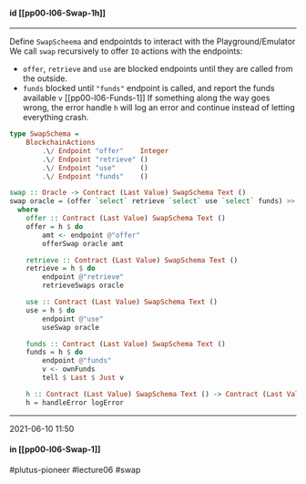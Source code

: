 #### id [[pp00-l06-Swap-1h]]
---

Define `SwapScheema` and endpointds to interact with the Playground/Emulator 
We call `swap` recursively to offer `IO` actions with the endpoints:
-   `offer`, `retrieve` and `use` are blocked endpoints until they are called from the outside.
-   `funds` blocked until `"funds"` endpoint is called, and report the funds available `v` [[pp00-l06-Funds-1]]
If something along the way goes wrong, the error handle `h` will log an error and continue instead of letting everything crash. 

```haskell
type SwapSchema =
    BlockchainActions
        .\/ Endpoint "offer"    Integer
        .\/ Endpoint "retrieve" ()
        .\/ Endpoint "use"      ()
        .\/ Endpoint "funds"    ()

swap :: Oracle -> Contract (Last Value) SwapSchema Text ()
swap oracle = (offer `select` retrieve `select` use `select` funds) >> swap oracle
  where
    offer :: Contract (Last Value) SwapSchema Text ()
    offer = h $ do
        amt <- endpoint @"offer"
        offerSwap oracle amt

    retrieve :: Contract (Last Value) SwapSchema Text ()
    retrieve = h $ do
        endpoint @"retrieve"
        retrieveSwaps oracle

    use :: Contract (Last Value) SwapSchema Text ()
    use = h $ do
        endpoint @"use"
        useSwap oracle

    funds :: Contract (Last Value) SwapSchema Text ()
    funds = h $ do
        endpoint @"funds"
        v <- ownFunds
        tell $ Last $ Just v

    h :: Contract (Last Value) SwapSchema Text () -> Contract (Last Value) SwapSchema Text ()
    h = handleError logError
```

---
2021-06-10 11:50
#### in [[pp00-l06-Swap-1]]

#plutus-pioneer #lecture06 #swap 